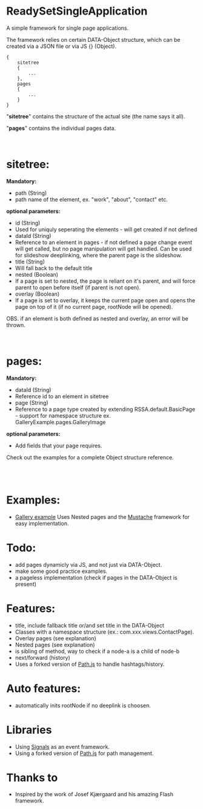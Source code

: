 ReadySetSingleApplication
=========================

A simple framework for single page applications.

The framework relies on certain DATA-Object structure, which can be created via a JSON file or via JS {} (Object).

    {
    	sitetree
    	{
    		...
    	},
    	pages
    	{
    		...
    	}
    }

"<strong>sitetree</strong>" contains the structure of the actual site (the name says it all).

"<strong>pages</strong>" contains the individual pages data.

<br>

# sitetree:
<strong>Mandatory:</strong><br>
* path (String)
 * path name of the element, ex. "work", "about", "contact" etc.

<strong>optional parameters:</strong><br>
* id (String)
 * Used for uniquly seperating the elements - will get created if not defined
* dataId (String)
 * Reference to an element in pages - if not defined a page change event will get called, but no page manipulation will get handled. Can be used for slideshow deeplinking, where the parent page is the slideshow.
* title (String)
 * Will fall back to the default title
* nested (Boolean)
 * If a page is set to nested, the page is reliant on it's parent, and will force parent to open before itself (if parent is not open).
* overlay (Boolean)
 * If a page is set to overlay, it keeps the current page open and opens the page on top of it (if no current page, rootNode will be opened).

OBS. if an element is both defined as nested and overlay, an error will be thrown.

<br>

# pages:
<strong>Mandatory:</strong><br>
* dataId (String)
 * Reference id to an element in sitetree
* page (String)
 * Reference to a page type created by extending RSSA.default.BasicPage - support for namespace structure ex. GalleryExample.pages.GalleryImage

<strong>optional parameters:</strong><br>
* Add fields that your page requires.

Check out the examples for a complete Object structure reference.

<br><br>

# Examples:
* [Gallery example](http://rwatgg.dk/labs/rssa/gallery.php)
Uses Nested pages and the [Mustache](https://github.com/janl/mustache.js) framework for easy implementation.


# Todo:
* add pages dynamicly via JS, and not just via DATA-Object.
* make some good practice examples.
* a pageless implementation (check if pages in the DATA-Object is present)


# Features:
* title, include fallback title or/and set title in the DATA-Object
* Classes with a namespace structure (ex.: com.xxx.views.ContactPage).
* Overlay pages (see explanation)
* Nested pages (see explanation)
* is sibling of method, way to check if a node-a is a child of node-b
* next/forward (history)
* Uses a forked version of [Path.js](https://github.com/mtrpcic/pathjs) to handle hashtags/history.

# Auto features:
* automatically inits rootNode if no deeplink is choosen.


# Libraries
* Using [Signals](http://millermedeiros.github.com/js-signals/) as an event framework.
* Using a forked version of [Path.js](https://github.com/mtrpcic/pathjs) for path management.

# Thanks to

- Inspired by the work of Josef Kjærgaard and his amazing Flash framework.